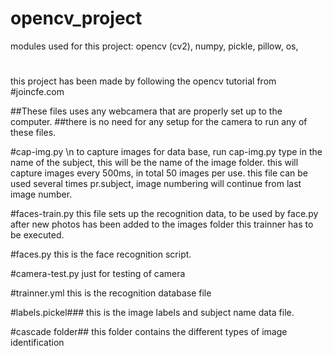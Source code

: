 # opencv_project

modules used for this project:
opencv (cv2),
numpy,
pickle,
pillow,
os,

#
this project has been made by following the opencv tutorial from
#joincfe.com



##These files uses any webcamera that are properly set up to the computer.
##there is no need for any setup for the camera to run any of these files.





#cap-img.py
\n
to capture images for data base, run cap-img.py
type in the name of the subject, this will be the name of the image folder.
this will capture images every 500ms, in total 50 images per use.
this file can be used several times pr.subject, image numbering will continue from last image number. 

#faces-train.py
this file sets up the recognition data, to be used by face.py
after new photos has been added to the images folder this trainner has to be executed.


#faces.py
this is the face recognition script.

#camera-test.py
just for testing of camera


#trainner.yml
this is the recognition database file

#labels.pickel###
this is the image labels and subject name data file.

#cascade folder##
this folder contains the different types of image identification